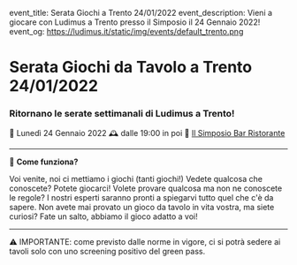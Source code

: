 event_title: Serata Giochi a Trento 24/01/2022
event_description: Vieni a giocare con Ludimus a Trento presso il Simposio il 24 Gennaio 2022!
event_og: https://ludimus.it/static/img/events/default_trento.png

# Serata Giochi da Tavolo a Trento 24/01/2022

### Ritornano le serate settimanali di Ludimus a Trento!

📅 Lunedì 24 Gennaio 2022
🕰 dalle 19:00 in poi
📍 [Il Simposio Bar Ristorante](https://g.page/ilsimposiotrento?share)

---

🎲 **Come funziona?**

Voi venite, noi ci mettiamo i giochi (tanti giochi!)
Vedete qualcosa che conoscete? Potete giocarci!
Volete provare qualcosa ma non ne conoscete le regole? I nostri esperti saranno pronti a spiegarvi tutto quel che c'è da sapere.
Non avete mai provato un gioco da tavolo in vita vostra, ma siete curiosi? Fate un salto, abbiamo il gioco adatto a voi!

---
⚠️ IMPORTANTE: come previsto dalle norme in vigore, ci si potrà sedere ai tavoli solo con uno screening positivo del green pass.
